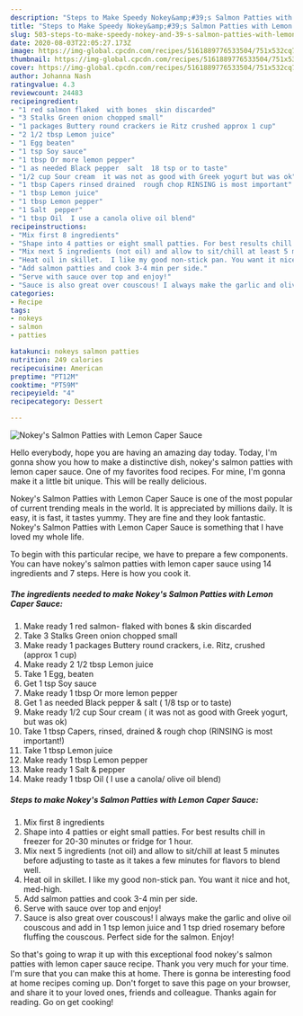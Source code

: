 ```yaml
---
description: "Steps to Make Speedy Nokey&amp;#39;s Salmon Patties with Lemon Caper Sauce"
title: "Steps to Make Speedy Nokey&amp;#39;s Salmon Patties with Lemon Caper Sauce"
slug: 503-steps-to-make-speedy-nokey-and-39-s-salmon-patties-with-lemon-caper-sauce
date: 2020-08-03T22:05:27.173Z
image: https://img-global.cpcdn.com/recipes/5161889776533504/751x532cq70/nokeys-salmon-patties-with-lemon-caper-sauce-recipe-main-photo.jpg
thumbnail: https://img-global.cpcdn.com/recipes/5161889776533504/751x532cq70/nokeys-salmon-patties-with-lemon-caper-sauce-recipe-main-photo.jpg
cover: https://img-global.cpcdn.com/recipes/5161889776533504/751x532cq70/nokeys-salmon-patties-with-lemon-caper-sauce-recipe-main-photo.jpg
author: Johanna Nash
ratingvalue: 4.3
reviewcount: 24483
recipeingredient:
- "1 red salmon flaked  with bones  skin discarded"
- "3 Stalks Green onion chopped small"
- "1 packages Buttery round crackers ie Ritz crushed approx 1 cup"
- "2 1/2 tbsp Lemon juice"
- "1 Egg beaten"
- "1 tsp Soy sauce"
- "1 tbsp Or more lemon pepper"
- "1 as needed Black pepper  salt  18 tsp or to taste"
- "1/2 cup Sour cream  it was not as good with Greek yogurt but was ok"
- "1 tbsp Capers rinsed drained  rough chop RINSING is most important"
- "1 tbsp Lemon juice"
- "1 tbsp Lemon pepper"
- "1 Salt  pepper"
- "1 tbsp Oil  I use a canola olive oil blend"
recipeinstructions:
- "Mix first 8 ingredients"
- "Shape into 4 patties or eight small patties. For best results chill in freezer for 20-30 minutes or fridge for 1 hour."
- "Mix next 5 ingredients (not oil) and allow to sit/chill at least 5 minutes before adjusting to taste as it takes a few minutes for flavors to blend well."
- "Heat oil in skillet.  I like my good non-stick pan. You want it nice and hot, med-high."
- "Add salmon patties and cook 3-4 min per side."
- "Serve with sauce over top and enjoy!"
- "Sauce is also great over couscous! I always make the garlic and olive oil couscous and add in 1 tsp lemon juice and 1 tsp dried rosemary before fluffing the couscous. Perfect side for the salmon. Enjoy!"
categories:
- Recipe
tags:
- nokeys
- salmon
- patties

katakunci: nokeys salmon patties 
nutrition: 249 calories
recipecuisine: American
preptime: "PT12M"
cooktime: "PT59M"
recipeyield: "4"
recipecategory: Dessert

---
```



![Nokey&#39;s Salmon Patties with Lemon Caper Sauce](https://img-global.cpcdn.com/recipes/5161889776533504/751x532cq70/nokeys-salmon-patties-with-lemon-caper-sauce-recipe-main-photo.jpg)

Hello everybody, hope you are having an amazing day today. Today, I'm gonna show you how to make a distinctive dish, nokey&#39;s salmon patties with lemon caper sauce. One of my favorites food recipes. For mine, I'm gonna make it a little bit unique. This will be really delicious.

Nokey&#39;s Salmon Patties with Lemon Caper Sauce is one of the most popular of current trending meals in the world. It is appreciated by millions daily. It is easy, it is fast, it tastes yummy. They are fine and they look fantastic. Nokey&#39;s Salmon Patties with Lemon Caper Sauce is something that I have loved my whole life.




To begin with this particular recipe, we have to prepare a few components. You can have nokey&#39;s salmon patties with lemon caper sauce using 14 ingredients and 7 steps. Here is how you cook it.

<!--inarticleads1-->

##### The ingredients needed to make Nokey&#39;s Salmon Patties with Lemon Caper Sauce:

1. Make ready 1 red salmon- flaked  with bones &amp; skin discarded
1. Take 3 Stalks Green onion chopped small
1. Make ready 1 packages Buttery round crackers, i.e. Ritz, crushed (approx 1 cup)
1. Make ready 2 1/2 tbsp Lemon juice
1. Take 1 Egg, beaten
1. Get 1 tsp Soy sauce
1. Make ready 1 tbsp Or more lemon pepper
1. Get 1 as needed Black pepper &amp; salt ( 1/8 tsp or to taste)
1. Make ready 1/2 cup Sour cream ( it was not as good with Greek yogurt, but was ok)
1. Take 1 tbsp Capers, rinsed, drained &amp; rough chop (RINSING is most important!)
1. Take 1 tbsp Lemon juice
1. Make ready 1 tbsp Lemon pepper
1. Make ready 1 Salt &amp; pepper
1. Make ready 1 tbsp Oil ( I use a canola/ olive oil blend)




<!--inarticleads2-->

##### Steps to make Nokey&#39;s Salmon Patties with Lemon Caper Sauce:

1. Mix first 8 ingredients
1. Shape into 4 patties or eight small patties. For best results chill in freezer for 20-30 minutes or fridge for 1 hour.
1. Mix next 5 ingredients (not oil) and allow to sit/chill at least 5 minutes before adjusting to taste as it takes a few minutes for flavors to blend well.
1. Heat oil in skillet.  I like my good non-stick pan. You want it nice and hot, med-high.
1. Add salmon patties and cook 3-4 min per side.
1. Serve with sauce over top and enjoy!
1. Sauce is also great over couscous! I always make the garlic and olive oil couscous and add in 1 tsp lemon juice and 1 tsp dried rosemary before fluffing the couscous. Perfect side for the salmon. Enjoy!




So that's going to wrap it up with this exceptional food nokey&#39;s salmon patties with lemon caper sauce recipe. Thank you very much for your time. I'm sure that you can make this at home. There is gonna be interesting food at home recipes coming up. Don't forget to save this page on your browser, and share it to your loved ones, friends and colleague. Thanks again for reading. Go on get cooking!
